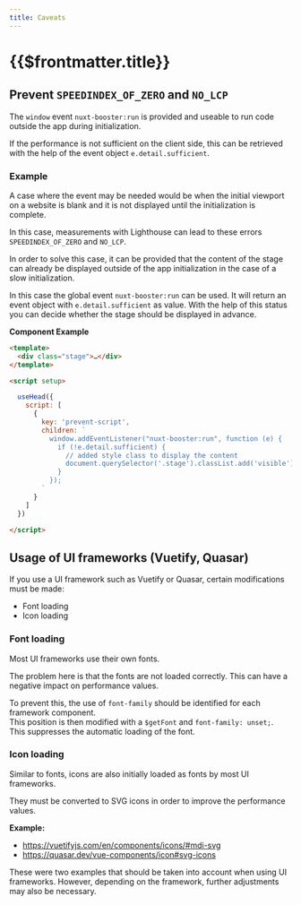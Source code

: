 ```yaml
---
title: Caveats
---
```

# {{$frontmatter.title}}

## Prevent `SPEEDINDEX_OF_ZERO` and `NO_LCP`

The `window` event `nuxt-booster:run` is provided and useable to run code outside the app during initialization.

If the performance is not sufficient on the client side, this can be retrieved with the help of the event object `e.detail.sufficient`.

### Example

A case where the event may be needed would be when the initial viewport on a website is blank and it is not displayed until the initialization is complete.

In this case, measurements with Lighthouse can lead to these errors `SPEEDINDEX_OF_ZERO` and `NO_LCP`.

In order to solve this case, it can be provided that the content of the stage can already be displayed outside of the app initialization in the case of a slow initialization.

In this case the global event `nuxt-booster:run` can be used. It will return an event object with `e.detail.sufficient` as value. With the help of this status you can decide whether the stage should be displayed in advance.

**Component Example**

```html
<template>
  <div class="stage">…</div>
</template>

<script setup>

  useHead({
    script: [
      {
        key: 'prevent-script',
        children: `
          window.addEventListener("nuxt-booster:run", function (e) {
            if (!e.detail.sufficient) {
              // added style class to display the content
              document.querySelector('.stage').classList.add('visible')
            }
          });
        `
      }
    ]
  })

</script>
```

## Usage of UI frameworks (Vuetify, Quasar)

If you use a UI framework such as Vuetify or Quasar, certain modifications must be made:

- Font loading
- Icon loading

### Font loading

Most UI frameworks use their own fonts.

The problem here is that the fonts are not loaded correctly.
This can have a negative impact on performance values.

To prevent this, the use of `font-family` should be identified for each framework component.  
This position is then modified with a `$getFont` and `font-family: unset;`.  
This suppresses the automatic loading of the font.

### Icon loading

Similar to fonts, icons are also initially loaded as fonts by most UI frameworks.

They must be converted to SVG icons in order to improve the performance values.

**Example:**

- <https://vuetifyjs.com/en/components/icons/#mdi-svg>
- <https://quasar.dev/vue-components/icon#svg-icons>

These were two examples that should be taken into account when using UI frameworks.
However, depending on the framework, further adjustments may also be necessary.

